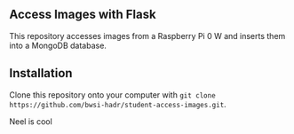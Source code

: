 ## Access Images with Flask

This repository accesses images from a Raspberry Pi 0 W and inserts them into a MongoDB database.

## Installation

Clone this repository onto your computer with
```git clone https://github.com/bwsi-hadr/student-access-images.git```.

Neel is cool